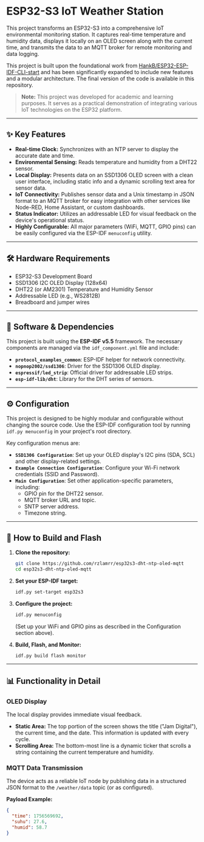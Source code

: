 # ESP32-S3 IoT Weather Station

This project transforms an ESP32-S3 into a comprehensive IoT environmental monitoring station. It captures real-time temperature and humidity data, displays it locally on an OLED screen along with the current time, and transmits the data to an MQTT broker for remote monitoring and data logging.

This project is built upon the foundational work from [HankB/ESP32-ESP-IDF-CLI-start](https://github.com/HankB/ESP32-ESP-IDF-CLI-start) and has been significantly expanded to include new features and a modular architecture. The final version of the code is available in this repository.

> **Note:** This project was developed for academic and learning purposes. It serves as a practical demonstration of integrating various IoT technologies on the ESP32 platform.

-----

## ✨ Key Features

  - **Real-time Clock:** Synchronizes with an NTP server to display the accurate date and time.
  - **Environmental Sensing:** Reads temperature and humidity from a DHT22 sensor.
  - **Local Display:** Presents data on an SSD1306 OLED screen with a clean user interface, including static info and a dynamic scrolling text area for sensor data.
  - **IoT Connectivity:** Publishes sensor data and a Unix timestamp in JSON format to an MQTT broker for easy integration with other services like Node-RED, Home Assistant, or custom dashboards.
  - **Status Indicator:** Utilizes an addressable LED for visual feedback on the device's operational status.
  - **Highly Configurable:** All major parameters (WiFi, MQTT, GPIO pins) can be easily configured via the ESP-IDF `menuconfig` utility.

-----

## 🛠️ Hardware Requirements

  - ESP32-S3 Development Board
  - SSD1306 I2C OLED Display (128x64)
  - DHT22 (or AM2301) Temperature and Humidity Sensor
  - Addressable LED (e.g., WS2812B)
  - Breadboard and jumper wires

-----

## 💾 Software & Dependencies

This project is built using the **ESP-IDF v5.5** framework. The necessary components are managed via the `idf_component.yml` file and include:

  - **`protocol_examples_common`**: ESP-IDF helper for network connectivity.
  - **`nopnop2002/ssd1306`**: Driver for the SSD1306 OLED display.
  - **`espressif/led_strip`**: Official driver for addressable LED strips.
  - **`esp-idf-lib/dht`**: Library for the DHT series of sensors.

-----

## ⚙️ Configuration

This project is designed to be highly modular and configurable without changing the source code. Use the ESP-IDF configuration tool by running `idf.py menuconfig` in your project's root directory.

Key configuration menus are:

  - **`SSD1306 Configuration`**: Set up your OLED display's I2C pins (SDA, SCL) and other display-related settings.
  - **`Example Connection Configuration`**: Configure your Wi-Fi network credentials (SSID and Password).
  - **`Main Configuration`**: Set other application-specific parameters, including:
      - GPIO pin for the DHT22 sensor.
      - MQTT broker URL and topic.
      - SNTP server address.
      - Timezone string.

-----

## 🚀 How to Build and Flash

1.  **Clone the repository:**

    ```bash
    git clone https://github.com/rzlamrr/esp32s3-dht-ntp-oled-mqtt
    cd esp32s3-dht-ntp-oled-mqtt
    ```

2.  **Set your ESP-IDF target:**

    ```bash
    idf.py set-target esp32s3
    ```

3.  **Configure the project:**

    ```bash
    idf.py menuconfig
    ```

    (Set up your WiFi and GPIO pins as described in the Configuration section above).

4.  **Build, Flash, and Monitor:**

    ```bash
    idf.py build flash monitor
    ```

-----

## 📊 Functionality in Detail

### OLED Display

The local display provides immediate visual feedback.

  - **Static Area:** The top portion of the screen shows the title ("Jam Digital"), the current time, and the date. This information is updated with every cycle.
  - **Scrolling Area:** The bottom-most line is a dynamic ticker that scrolls a string containing the current temperature and humidity.

### MQTT Data Transmission

The device acts as a reliable IoT node by publishing data in a structured JSON format to the `/weather/data` topic (or as configured).

**Payload Example:**

```json
{
  "time": 1756569692,
  "suhu": 27.6,
  "humid": 58.7
}